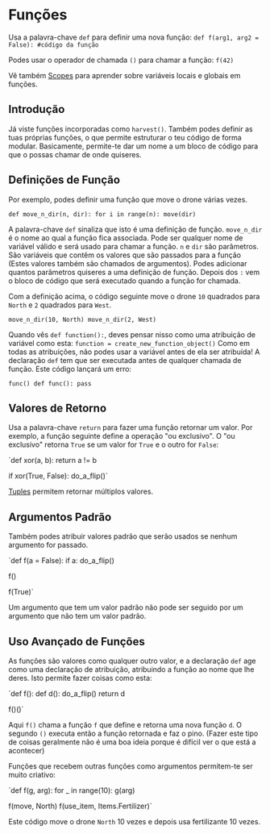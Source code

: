 # Funções
Usa a palavra-chave `def` para definir uma nova função:
`def f(arg1, arg2 = False):
	#código da função`

Podes usar o operador de chamada `()` para chamar a função:
`f(42)`

Vê também [Scopes](docs/scripting/scopes.md) para aprender sobre variáveis locais e globais em funções.

## Introdução
Já viste funções incorporadas como `harvest()`.
Também podes definir as tuas próprias funções, o que permite estruturar o teu código de forma modular. Basicamente, permite-te dar um nome a um bloco de código para que o possas chamar de onde quiseres.

## Definições de Função
Por exemplo, podes definir uma função que move o drone várias vezes.

`def move_n_dir(n, dir):
	for i in range(n):
		move(dir)`

A palavra-chave `def` sinaliza que isto é uma definição de função.
`move_n_dir` é o nome ao qual a função fica associada. Pode ser qualquer nome de variável válido e será usado para chamar a função.
`n` e `dir` são parâmetros. São variáveis que contêm os valores que são passados para a função (Estes valores também são chamados de argumentos). Podes adicionar quantos parâmetros quiseres a uma definição de função.
Depois dos `:` vem o bloco de código que será executado quando a função for chamada.

Com a definição acima, o código seguinte move o drone `10` quadrados para `North` e `2` quadrados para `West`.

`move_n_dir(10, North)
move_n_dir(2, West)`

Quando vês `def function():`, deves pensar nisso como uma atribuição de variável como esta:
`function = create_new_function_object()`
Como em todas as atribuições, não podes usar a variável antes de ela ser atribuída!
A declaração `def` tem que ser executada antes de qualquer chamada de função.
Este código lançará um erro:

`func()
def func():
	pass`

## Valores de Retorno
Usa a palavra-chave `return` para fazer uma função retornar um valor.
Por exemplo, a função seguinte define a operação "ou exclusivo". O "ou exclusivo" retorna `True` se um valor for `True` e o outro for `False`:

`def xor(a, b):
	return a != b

if xor(True, False):
	do_a_flip()`

[Tuples](docs/scripting/tuples.md) permitem retornar múltiplos valores.

## Argumentos Padrão
Também podes atribuir valores padrão que serão usados se nenhum argumento for passado.

`def f(a = False):
	if a:
		do_a_flip()

f()

f(True)`

Um argumento que tem um valor padrão não pode ser seguido por um argumento que não tem um valor padrão.

## Uso Avançado de Funções
As funções são valores como qualquer outro valor, e a declaração `def` age como uma declaração de atribuição, atribuindo a função ao nome que lhe deres.
Isto permite fazer coisas como esta:

`def f():
	def d():
		do_a_flip()
	return d

f()()`

Aqui `f()` chama a função `f` que define e retorna uma nova função `d`. O segundo `()` executa então a função retornada e faz o pino.
(Fazer este tipo de coisas geralmente não é uma boa ideia porque é difícil ver o que está a acontecer)

Funções que recebem outras funções como argumentos permitem-te ser muito criativo:

`def f(g, arg):
	for _ in range(10):
		g(arg)

f(move, North)
f(use_item, Items.Fertilizer)`

Este código move o drone `North` 10 vezes e depois usa fertilizante 10 vezes.